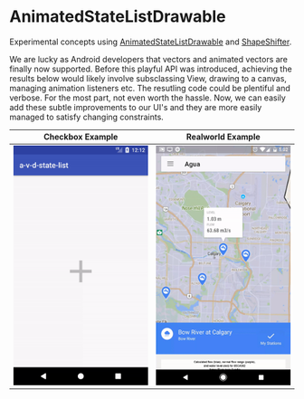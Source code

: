 # AnimatedStateListDrawable

Experimental concepts using [AnimatedStateListDrawable](https://developer.android.com/reference/android/graphics/drawable/AnimatedStateListDrawable.html) and [ShapeShifter](https://github.com/alexjlockwood/ShapeShifter).

We are lucky as Android developers that vectors and animated vectors are finally now supported. Before this playful API was introduced, achieving the results below would likely involve subsclassing View, drawing to a canvas, managing animation listeners etc. The resutling code could be plentiful and verbose. For the most part, not even worth the hassle. Now, we can easily add these subtle improvements to our UI's and they are more easily managed to satisfy changing constraints.

Checkbox Example | Realworld Example
------------ | -------------
<img src="https://raw.githubusercontent.com/fish-4-fun/animated-statelist-drawable/master/external-assets/x_2_checkmark.gif" width="320"> | <img src="https://raw.githubusercontent.com/fish-4-fun/animated-statelist-drawable/master/external-assets/realworld-subtle-touch.gif" width="320">
